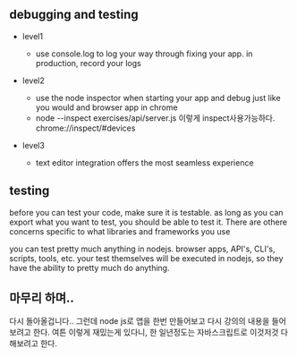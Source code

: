 ## debugging and testing
- level1
  - use console.log to log your way through fixing your app. in production, record your logs

- level2
  - use the node inspector when starting your app and debug just like you would and browser app in chrome
  - node --inspect exercises/api/server.js 이렇게 inspect사용가능하다. 
    chrome://inspect/#devices

- level3
  - text editor integration offers the most seamless experience


## testing
before you can test your code, make sure it is testable. as long as you can export what you want to test, you should be able to test it. There are othere concerns specific to what libraries and frameworks you use

you can test pretty much anything in nodejs. browser apps, API's, CLI's, scripts, tools, etc. your test themselves will be executed in nodejs, so they have the ability to pretty much do anything.

## 마무리 하며..
다시 돌아올겁니다..
그런데 node js로 앱을 한번 만들어보고 다시 강의의 내용을 들어보려고 한다. 여튼 이렇게 재밌는게 있다니, 한 일년정도는 자바스크립트로 이것저것 다 해보려고 한다. 